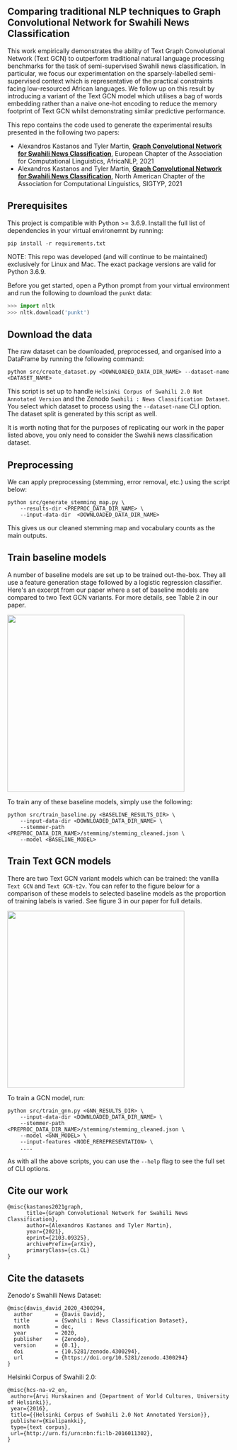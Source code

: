 ## Comparing traditional NLP techniques to Graph Convolutional Network for Swahili News Classification
This work empirically demonstrates the ability of Text Graph Convolutional Network (Text GCN) to outperform traditional natural language processing benchmarks for the task of semi-supervised Swahili news classification. In particular, we focus our experimentation on the sparsely-labelled semi-supervised context which is representative of the practical constraints facing low-resourced African languages. We follow up on this result by introducing a variant of the Text GCN model which utilises a bag of words embedding rather than a naive one-hot encoding to reduce the memory footprint of Text GCN whilst demonstrating similar predictive performance.

This repo contains the code used to generate the experimental results presented in the following two papers:
-  Alexandros Kastanos and Tyler Martin, [**Graph Convolutional Network for Swahili News Classification**](https://arxiv.org/abs/2103.09325), European Chapter of the Association for Computational Linguistics, AfricaNLP, 2021
-  Alexandros Kastanos and Tyler Martin, [**Graph Convolutional Network for Swahili News Classification**](https://sigtyp.io/workshops/2021/abstracts/13.pdf), North American Chapter of the Association for Computational Linguistics, SIGTYP, 2021

## Prerequisites
This project is compatible with Python >= 3.6.9. Install the full list of dependencies in your virtual environemnt by running:
```code
pip install -r requirements.txt
```
NOTE: This repo was developed (and will continue to be maintained) exclusively for Linux and Mac. The exact package versions are valid for Python 3.6.9.

Before you get started, open a Python prompt from your virtual environment and run the following to download the `punkt` data:
```Python
>>> import nltk
>>> nltk.download('punkt')
```

## Download the data
The raw dataset can be downloaded, preprocessed, and organised into a DataFrame by running the following command:
```code
python src/create_dataset.py <DOWNLOADED_DATA_DIR_NAME> --dataset-name <DATASET_NAME>
```
This script is set up to handle `Helsinki Corpus of Swahili 2.0 Not Annotated Version` and the Zenodo `Swahili : News Classification Dataset`. You select which dataset to process using the `--dataset-name` CLI option. The dataset split is generated by this script as well.

It is worth noting that for the purposes of replicating our work in the paper listed above, you only need to consider the Swahili news classification dataset.

## Preprocessing
We can apply preprocessing (stemming, error removal, etc.) using the script below:
```code
python src/generate_stemming_map.py \
    --results-dir <PREPROC_DATA_DIR_NAME> \
    --input-data-dir  <DOWNLOADED_DATA_DIR_NAME>
```
This gives us our cleaned stemming map and vocabulary counts as the main outputs.

## Train baseline models
A number of baseline models are set up to be trained out-the-box. They all use a feature generation stage followed by a logistic regression classifier. Here's an excerpt from our paper where a set of baseline models are compared to two Text GCN variants. For more details, see Table 2 in our paper.

<img src="res/table-comparison.png" width="400">

To train any of these baseline models, simply use the following:
```code
python src/train_baseline.py <BASELINE_RESULTS_DIR> \
    --input-data-dir <DOWNLOADED_DATA_DIR_NAME> \
    --stemmer-path <PREPROC_DATA_DIR_NAME>/stemming/stemming_cleaned.json \
    --model <BASELINE_MODEL>
```

## Train Text GCN models
There are two Text GCN variant models which can be trained: the vanilla `Text GCN` and `Text GCN-t2v`. You can refer to the figure below for a comparison of these models to selected baseline models as the proportion of training labels is varied. See figure 3 in our paper for full details.

<img src="res/varying-label-proportion.png" width="400">


To train a GCN model, run:
```code
python src/train_gnn.py <GNN_RESULTS_DIR> \
    --input-data-dir <DOWNLOADED_DATA_DIR_NAME> \
    --stemmer-path <PREPROC_DATA_DIR_NAME>/stemming/stemming_cleaned.json \
    --model <GNN_MODEL> \
    --input-features <NODE_REREPRESENTATION> \
    ....
```
As with all the above scripts, you can use the `--help` flag to see the full set of CLI options.

## Cite our work
```
@misc{kastanos2021graph,
      title={Graph Convolutional Network for Swahili News Classification}, 
      author={Alexandros Kastanos and Tyler Martin},
      year={2021},
      eprint={2103.09325},
      archivePrefix={arXiv},
      primaryClass={cs.CL}
}
```

## Cite the datasets

Zenodo's Swahili News Dataset:
```
@misc{davis_david_2020_4300294,
  author       = {Davis David},
  title        = {Swahili : News Classification Dataset},
  month        = dec,
  year         = 2020,
  publisher    = {Zenodo},
  version      = {0.1},
  doi          = {10.5281/zenodo.4300294},
  url          = {https://doi.org/10.5281/zenodo.4300294}
}
```

Helsinki Corpus of Swahili 2.0:
```
@misc{hcs-na-v2_en,
 author={Arvi Hurskainen and {Department of World Cultures, University of Helsinki}},
 year={2016},
 title={{Helsinki Corpus of Swahili 2.0 Not Annotated Version}},
 publisher={Kielipankki},
 type={text corpus},
 url={http://urn.fi/urn:nbn:fi:lb-2016011302},
}
```
